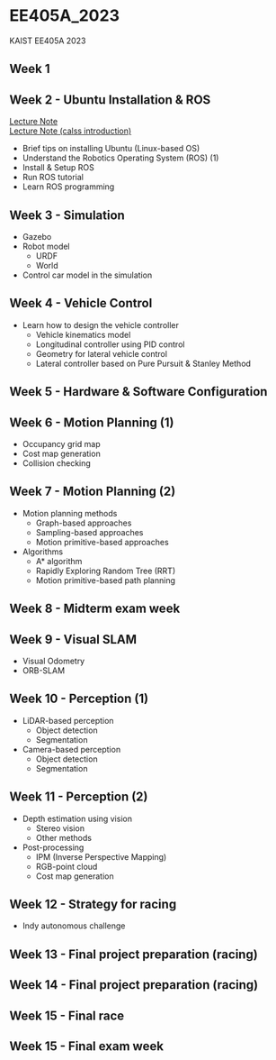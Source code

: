 # EE405A_2023
KAIST EE405A 2023

## Week 1

## Week 2 - Ubuntu Installation & ROS
[Lecture Note](Week2/Materials/test_package) <br/>
[Lecture Note (calss introduction)](/[EE405]Introduction.pdf) 
- Brief tips on installing Ubuntu (Linux-based OS)
- Understand the Robotics Operating System (ROS) (1)
- Install & Setup ROS
- Run ROS tutorial
- Learn ROS programming

## Week 3 - Simulation
<!-- [Lecture Note Week3](https://www.dropbox.com/s/e9p2nmgp4t0f6lj/%5BEE405%5D%20Robotics%20Operating%20System%20%28ROS%29_1.pdf?dl=0) -->
- Gazebo
- Robot model
  - URDF
  - World
- Control car model in the simulation
  
## Week 4 - Vehicle Control
<!-- [Lecture Note Week4](https://www.dropbox.com/s/05o76sm8lu2nwb5/%5BEE405A%5D%20Vehicle_Control.pdf?dl=0) -->

- Learn how to design the vehicle controller
    - Vehicle kinematics model
    - Longitudinal controller using PID control
    - Geometry for lateral vehicle control
    - Lateral controller based on Pure Pursuit & Stanley Method

## Week 5 - Hardware & Software Configuration
<!-- - [Hardware configuration](https://www.dropbox.com/s/sju9q2fn8crvdl6/%5BEE405A%202022%5D%20Hardware_Configuration_for_RC_Car_Platform.pdf?dl=0)
    - Hardware architecture
    - Electronics
    - Chassis -->

## Week 6 - Motion Planning (1)
<!-- [Lecture Note Week6](https://www.dropbox.com/s/yi5amtnppyxztj5/%5BEE405A%5D%20Mapping%26Localization.pdf?dl=0) -->
- Occupancy grid map
- Cost map generation
- Collision checking

## Week 7 - Motion Planning (2)
<!-- [Lecture Note Week7](https://www.dropbox.com/s/7sghehdu4p768gt/%5BEE405%5D%20Gazebo.pdf?dl=0) -->
- Motion planning methods
  - Graph-based approaches
  - Sampling-based approaches
  - Motion primitive-based approaches
- Algorithms
  - A* algorithm
  - Rapidly Exploring Random Tree (RRT)
  - Motion primitive-based path planning

## Week 8 - Midterm exam week
 
## Week 9 - Visual SLAM
<!-- [Lecture Note Week9](https://www.dropbox.com/s/7sghehdu4p768gt/%5BEE405%5D%20Gazebo.pdf?dl=0) -->
- Visual Odometry
- ORB-SLAM
 
## Week 10 - Perception (1)
<!-- [Lecture Note Week10](https://www.dropbox.com/s/7sghehdu4p768gt/%5BEE405%5D%20Gazebo.pdf?dl=0) -->
- LiDAR-based perception
    - Object detection
    - Segmentation
- Camera-based perception
    - Object detection
    - Segmentation
 
## Week 11 - Perception (2)
<!-- [Lecture Note Week11](https://www.dropbox.com/s/7sghehdu4p768gt/%5BEE405%5D%20Gazebo.pdf?dl=0) -->
- Depth estimation using vision
    - Stereo vision
    - Other methods
- Post-processing
    - IPM (Inverse Perspective Mapping)
    - RGB-point cloud
    - Cost map generation
 
## Week 12 - Strategy for racing
<!-- [Lecture Note Week12](https://www.dropbox.com/s/7sghehdu4p768gt/%5BEE405%5D%20Gazebo.pdf?dl=0) -->
- Indy autonomous challenge

## Week 13 - Final project preparation (racing)

## Week 14 - Final project preparation (racing)

## Week 15 - Final race

## Week 15 - Final exam week
